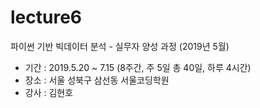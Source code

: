 # lecture6
파이썬 기반 빅데이터 분석 - 실무자 양성 과정 (2019년 5월)


- 기간 : 2019.5.20 ~ 7.15 (8주간, 주 5일 총 40일, 하루 4시간)
- 장소 : 서울 성북구 삼선동 서울코딩학원
- 강사 : 김현호
